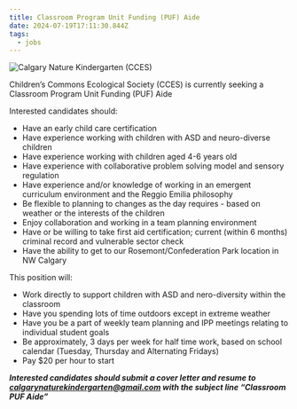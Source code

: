 ```yaml
---
title: Classroom Program Unit Funding (PUF) Aide
date: 2024-07-19T17:11:30.844Z
tags:
  - jobs
---
```

![](/assets/images/upload/nature-k.jpg "Calgary Nature Kindergarten (CCES)")

Children’s Commons Ecological Society (CCES) is currently seeking a Classroom Program Unit Funding (PUF) Aide

Interested candidates should:

* Have an early child care certification
* Have experience working with children with ASD and neuro-diverse children 
* Have experience working with children aged 4-6 years old
* Have experience with collaborative problem solving model and sensory regulation 
* Have experience and/or knowledge of working in an emergent curriculum environment and the Reggio Emilia philosophy
* Be flexible to planning to changes as the day requires - based on weather or the interests of the children
* Enjoy collaboration and working in a team planning environment
* Have or be willing to take first aid certification; current (within 6 months) criminal record and vulnerable sector check
* Have the ability to get to our Rosemont/Confederation Park location in NW Calgary



This position will:

* Work directly to support children with ASD and nero-diversity within the classroom
* Have you spending lots of time outdoors except in extreme weather
* Have you be a part of weekly team planning and IPP meetings relating to individual student goals
* Be approximately, 3 days per week for half time work, based on school calendar (Tuesday, Thursday and Alternating Fridays)
* Pay $20 per hour to start

***Interested candidates should submit a cover letter and resume to calgarynaturekindergarten@gmail.com with the subject line “Classroom PUF Aide”***